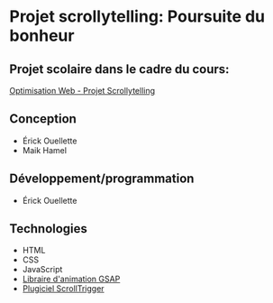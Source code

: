 # Projet scrollytelling: Poursuite du bonheur

## Projet scolaire dans le cadre du cours: 
[Optimisation Web - Projet Scrollytelling](https://tim-montmorency.com/timdoc/582-424MO/projet-scrollytelling/)

## Conception
- Érick Ouellette
- Maik Hamel

## Développement/programmation
- Érick Ouellette

## Technologies
- HTML
- CSS
- JavaScript
- [Libraire d'animation GSAP](https://gsap.com/)
- [Plugiciel ScrollTrigger](https://gsap.com/docs/v3/Plugins/ScrollTrigger/)
